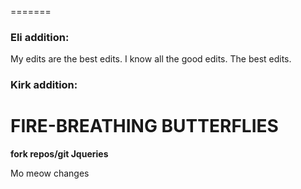 
=======
### Eli addition:
My edits are the best edits. I know all the good edits. The best edits.


### Kirk addition:
# FIRE-BREATHING BUTTERFLIES
**fork repos/git Jqueries**

Mo meow changes
